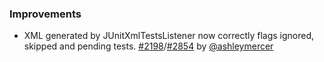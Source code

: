 ### Improvements

- XML generated by JUnitXmlTestsListener now correctly flags ignored, skipped and pending tests. [#2198][2198]/[#2854][2854] by [@ashleymercer][@ashleymercer]

  [2198]: https://github.com/sbt/sbt/issues/2198
  [2854]: https://github.com/sbt/sbt/pull/2854
  [@ashleymercer]: https://github.com/ashleymercer
